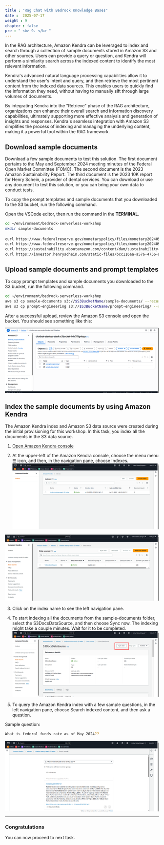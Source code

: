 ```yaml
---
title : "Rag Chat with Bedrock Knowledge Bases"
date :  2025-07-17
weight : 9
chapter : false
pre : " <b> 9. </b> "
---
```


In the RAG architecture, Amazon Kendra can be leveraged to index and search through a collection of sample documents stored in Amazon S3 and other sources. Users can provide a query or question, and Kendra will perform a similarity search across the indexed content to identify the most relevant information.

Kendra's advanced natural language processing capabilities allow it to understand the user's intent and query, and then retrieve the most pertinent content from the indexed data sources. This enables users to quickly find the information they need, without having to manually sift through large volumes of documents.

By integrating Kendra into the "Retrieve" phase of the RAG architecture, organizations can enhance their overall search and information discovery capabilities, ultimately supporting more effective analysis and generation of insights and responses. Kendra's seamless integration with Amazon S3 simplifies the process of indexing and managing the underlying content, making it a powerful tool within the RAG framework.
## Download sample documents
Download a few sample documents to test this solution. The first document pertains to the May and September 2024 meeting minutes of the Federal Open Market Committee (FOMC). The second document is the 2023 Amazon Sustainability Report. The third document is the 2023 10K report for Henry Schein, a provider of dental services. You can download or use any document to test this solution, or you can bring your own data to conduct tests.

To copy the prompt templates and sample documents that you downloaded to the S3 bucket, run the following command.

Open the VSCode editor, then run the command in the **TERMINAL**.

````bash
cd ~/environment/bedrock-serverless-workshop
mkdir sample-documents

curl https://www.federalreserve.gov/monetarypolicy/files/monetary20240501a1.pdf --output sample-documents/monetary20240501a1.pdf
curl https://www.federalreserve.gov/monetarypolicy/files/monetary20240918a1.pdf --output sample-documents/monetary20240918a1.pdf
curl https://sustainability.aboutamazon.com/content/dam/sustainability-marketing-site/pdfs/reports-docs/2023-amazon-sustainability-report.pdf --output sample-documents/2023-sustainability-report-amazon.pdf
curl https://investor.henryschein.com/static-files/bcc116aa-a576-4756-a722-90f5e2e22114 --output sample-documents/2023-hs1-10k.pdf

````

## Upload sample documents and prompt templates
To copy prompt templates and sample documents you downloaded to the S3 bucket, run the following command.

````bash
cd ~/environment/bedrock-serverless-workshop
aws s3 cp sample-documents s3://$S3BucketName/sample-documents/ --recursive
aws s3 cp prompt-engineering s3://$S3BucketName/prompt-engineering/ --recursive
````
After a successful upload, review the Amazon S3 console and open the bucket. You should see something like this:

![ConnectPrivate](https://github.com/PVinhP/PPV_Workshop_01/blob/main/Workshop/static/images/5.fwd/task5/003.png?raw=true)

## Index the sample documents by using Amazon Kendra

The Amazon Kendra index and Amazon S3 data source were created during the initial provisioning for this workshop. In this task, you index all the documents in the S3 data source.
1. [Open Amazon Kendra console](https://console.aws.amazon.com/kendra/)

2. At the upper-left of the Amazon Kendra console, choose the menu menu ☰ icon, and then, in the navigation pane, choose Indexes.
![ConnectPrivate](https://github.com/PVinhP/PPV_Workshop_01/blob/main/Workshop/static/images/5.fwd/task5/001.png?raw=true)



![ConnectPrivate](https://github.com/PVinhP/PPV_Workshop_01/blob/main/Workshop/static/images/5.fwd/task5/002.png?raw=true)

3. Click on the index name to see the left navigation pane.

4. To start indexing all the documents from the sample-documents folder, select the S3DocsDataSource, and then choose Sync now. The indexing might take a couple minutes. Wait for it to be completed.
![ConnectPrivate](https://github.com/PVinhP/PPV_Workshop_01/blob/main/Workshop/static/images/5.fwd/task5/004.png?raw=true)
5. To query the Amazon Kendra index with a few sample questions, in the left navigation pane, choose Search indexed content, and then ask a question.

Sample question:
````bash
What is federal funds rate as of May 2024??
````
![ConnectPrivate](https://github.com/PVinhP/PPV_Workshop_01/blob/main/Workshop/static/images/5.fwd/task5/005.png?raw=true)

--- 
### Congratulations
You can now proceed to next task.
